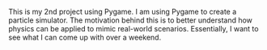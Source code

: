 This is my 2nd project using Pygame. I am using Pygame to create a particle simulator.
The motivation behind this is to better understand how physics can be applied to mimic
real-world scenarios. Essentially, I want to see what I can come up with over a weekend.
